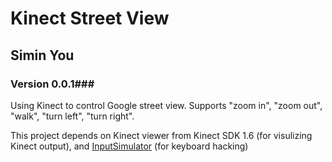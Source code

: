 # Kinect Street View #
## Simin You ##
### Version 0.0.1###
Using Kinect to control Google street view. 
Supports "zoom in", "zoom out", "walk", "turn left", "turn right".

This project depends on Kinect viewer from Kinect SDK 1.6 (for visulizing Kinect output), and [InputSimulator](http://inputsimulator.codeplex.com/) (for keyboard hacking)
